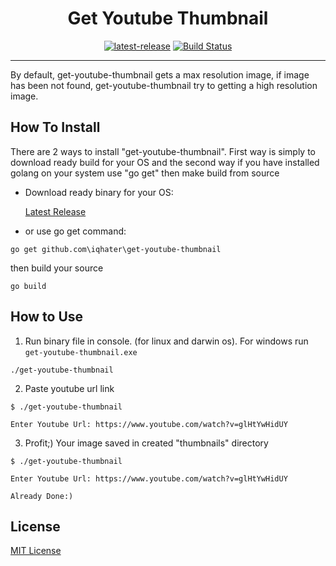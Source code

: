 
<h1 align="center">Get Youtube Thumbnail</h1>
<div align="center">
<a href="https://github.com/iqhater/get-youtube-thumbnail/releases/tag/v1.0.1">
<img src="https://img.shields.io/badge/Latest%20Release-v1.0.1-73C0E7.svg?style=flat-square" alt="latest-release"></a>
<a href='https://semaphoreci.com/iqhater/get-youtube-thumbnail'> <img src='https://semaphoreci.com/api/v1/iqhater/get-youtube-thumbnail/branches/master/badge.svg' alt='Build Status'></a>
<!-- <a href="https://codecov.io/">
<img src="https://img.shields.io/scrutinizer/coverage/g/filp/whoops.svg?style=flat-square" alt="code-coverage"></a> -->
</div>
<hr>

By default, get-youtube-thumbnail gets a max resolution image, if image has been not found, get-youtube-thumbnail try to getting a high resolution image.


## How To Install

There are 2 ways to install "get-youtube-thumbnail". First way is simply to download ready build for your OS and the second way if you have installed golang on your system use "go get" then make build from source 

- Download ready binary for your OS:

     [Latest Release](https://github.com/iqhater/get-youtube-thumbnail/releases/tag/v1.0.0)
     <!-- https://github.com/goreleaser/goreleaser/releases/tag/v0.45.1 -->

 - or use go get command:
```
go get github.com\iqhater\get-youtube-thumbnail
```
then build your source
```
go build
```
 

## How to Use

1. Run binary file in console. (for linux and darwin os). For windows run `get-youtube-thumbnail.exe`
```
./get-youtube-thumbnail
```
2. Paste youtube url link
```
$ ./get-youtube-thumbnail

Enter Youtube Url: https://www.youtube.com/watch?v=glHtYwHidUY
```
3. Profit;) Your image saved in created "thumbnails" directory
```
$ ./get-youtube-thumbnail

Enter Youtube Url: https://www.youtube.com/watch?v=glHtYwHidUY

Already Done:)
```

## License

[MIT License](LICENSE)